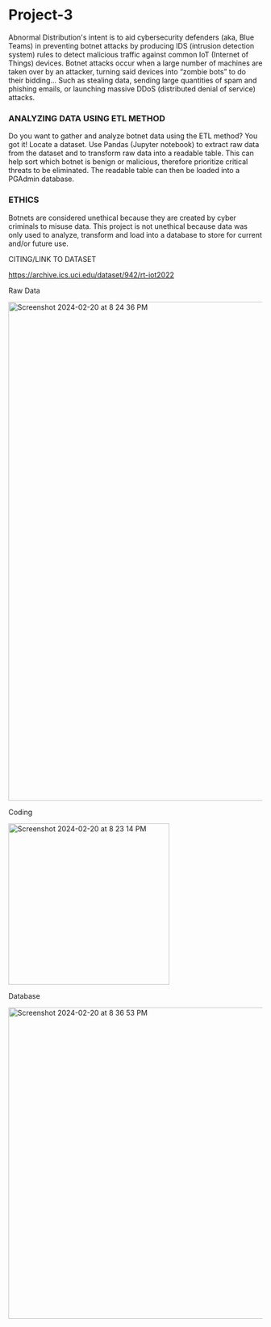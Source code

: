 # Project-3

Abnormal Distribution's intent is to aid cybersecurity defenders (aka, Blue Teams) in preventing botnet attacks by producing IDS (intrusion detection system) rules to detect malicious traffic against common IoT (Internet of Things) devices. Botnet attacks occur when a large number of machines are taken over by an attacker, turning said devices into “zombie bots” to do their bidding… Such as stealing data, sending large quantities of spam and phishing emails, or launching massive DDoS (distributed denial of service) attacks.
  
### ANALYZING DATA USING ETL METHOD

Do you want to gather and analyze botnet data using the ETL method?  You got it!
  Locate a dataset.
  Use Pandas (Jupyter notebook) to extract raw data from the dataset and to transform raw data into a readable table.
    This can help sort which botnet is benign or malicious, therefore prioritize critical threats to be eliminated.
  The readable table can then be loaded into a PGAdmin database.
  
### ETHICS

Botnets are considered unethical because they are created by cyber criminals to misuse data.  This project is not unethical because data was only used to analyze, transform and load into a database to store for current and/or future use.

CITING/LINK TO DATASET

https://archive.ics.uci.edu/dataset/942/rt-iot2022

Raw Data

<img width="987" alt="Screenshot 2024-02-20 at 8 24 36 PM" src="https://github.com/Matendy12/Project-3/assets/147276040/6a6fc6ee-8c17-4189-a1e5-d88faee45c42">

Coding

<img width="319" alt="Screenshot 2024-02-20 at 8 23 14 PM" src="https://github.com/Matendy12/Project-3/assets/147276040/2e736f0a-f2ee-4d70-9a91-15aa464679cf">

Database

<img width="616" alt="Screenshot 2024-02-20 at 8 36 53 PM" src="https://github.com/Matendy12/Project-3/assets/147276040/a786e7b2-a0f3-4297-b5bc-d77b919de038">
